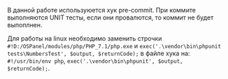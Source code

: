 <p>В данной работе используюется хук pre-commit. При коммите выполняются UNIT тесты, если они провалются, то коммит не будет выпоплнен.</p>
<p>Для работы на linux необходимо заменить строчки <code>#!D:/OSPanel/modules/php/PHP_7.1/php.exe</code> и 
<code>exec('.\vendor\bin\phpunit tests\NumbersTest', $output, $returnCode);</code> в файле хука на: 
<code>#!/usr/bin/env php</code>, <code>exec('.\vendor\bin\phpunit', $output, $returnCode);</code>.</p>
